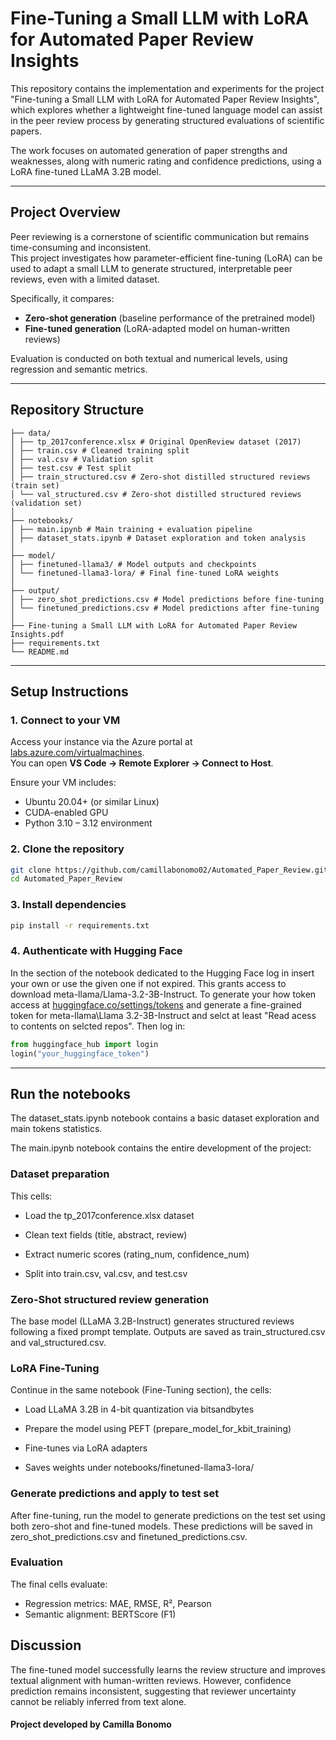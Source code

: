 # Fine-Tuning a Small LLM with LoRA for Automated Paper Review Insights

This repository contains the implementation and experiments for the project "Fine-tuning a Small LLM with LoRA for Automated Paper Review Insights", which explores whether a lightweight fine-tuned language model can assist in the peer review process by generating structured evaluations of scientific papers.

The work focuses on automated generation of paper strengths and weaknesses, along with numeric rating and confidence predictions, using a LoRA fine-tuned LLaMA 3.2B model.

---

## Project Overview

Peer reviewing is a cornerstone of scientific communication but remains time-consuming and inconsistent.  
This project investigates how parameter-efficient fine-tuning (LoRA) can be used to adapt a small LLM to generate structured, interpretable peer reviews, even with a limited dataset.  

Specifically, it compares:
- **Zero-shot generation** (baseline performance of the pretrained model)
- **Fine-tuned generation** (LoRA-adapted model on human-written reviews)

Evaluation is conducted on both textual and numerical levels, using regression and semantic metrics.

---

## Repository Structure
```
├── data/
│ ├── tp_2017conference.xlsx # Original OpenReview dataset (2017)
│ ├── train.csv # Cleaned training split
│ ├── val.csv # Validation split
│ ├── test.csv # Test split
│ ├── train_structured.csv # Zero-shot distilled structured reviews (train set)
│ └── val_structured.csv # Zero-shot distilled structured reviews (validation set)
│
├── notebooks/
│ ├── main.ipynb # Main training + evaluation pipeline
│ ├── dataset_stats.ipynb # Dataset exploration and token analysis
│
├── model/
│ ├── finetuned-llama3/ # Model outputs and checkpoints
│ └── finetuned-llama3-lora/ # Final fine-tuned LoRA weights
│
├── output/
│ ├── zero_shot_predictions.csv # Model predictions before fine-tuning
│ └── finetuned_predictions.csv # Model predictions after fine-tuning
│
├── Fine-tuning a Small LLM with LoRA for Automated Paper Review Insights.pdf
├── requirements.txt
└── README.md
```
---
## Setup Instructions

### 1. Connect to your VM
Access your instance via the Azure portal at [labs.azure.com/virtualmachines](https://labs.azure.com/virtualmachines).  
You can open **VS Code → Remote Explorer → Connect to Host**.

Ensure your VM includes:
- Ubuntu 20.04+ (or similar Linux)
- CUDA-enabled GPU
- Python 3.10 – 3.12 environment

### 2. Clone the repository
```bash
git clone https://github.com/camillabonomo02/Automated_Paper_Review.git
cd Automated_Paper_Review
```
### 3. Install dependencies
```bash
pip install -r requirements.txt
```

### 4. Authenticate with Hugging Face
In the section of the notebook dedicated to the Hugging Face log in insert your own or use the given one if not expired. This grants access to download meta-llama/Llama-3.2-3B-Instruct.
To generate your how token access at [huggingface.co/settings/tokens](https://huggingface.co/settings/tokens) and generate a fine-grained token for meta-llama\Llama 3.2-3B-Instruct and selct at least "Read acess to contents on selcted repos".
Then log in:

```python
from huggingface_hub import login
login("your_huggingface_token")
```
---

## Run the notebooks
The dataset_stats.ipynb notebook contains a basic dataset exploration and main tokens statistics.

The main.ipynb notebook contains the entire development of the project:

### Dataset preparation
This cells:

- Load the tp_2017conference.xlsx dataset

- Clean text fields (title, abstract, review)

- Extract numeric scores (rating_num, confidence_num)

- Split into train.csv, val.csv, and test.csv

### Zero-Shot structured review generation
The base model (LLaMA 3.2B-Instruct) generates structured reviews following a fixed prompt template.
Outputs are saved as train_structured.csv and val_structured.csv.

### LoRA Fine-Tuning
Continue in the same notebook (Fine-Tuning section), the cells:

- Load LLaMA 3.2B in 4-bit quantization via bitsandbytes

- Prepare the model using PEFT (prepare_model_for_kbit_training)

- Fine-tunes via LoRA adapters

- Saves weights under notebooks/finetuned-llama3-lora/

### Generate predictions and apply to test set
After fine-tuning, run the model to generate predictions on the test set using both zero-shot and fine-tuned models.
These predictions will be saved in zero_shot_predictions.csv and finetuned_predictions.csv.

### Evaluation
The final cells evaluate:

- Regression metrics: MAE, RMSE, R², Pearson
- Semantic alignment: BERTScore (F1)

## Discussion
The fine-tuned model successfully learns the review structure and improves textual alignment with human-written reviews.
However, confidence prediction remains inconsistent, suggesting that reviewer uncertainty cannot be reliably inferred from text alone.


#### Project developed by Camilla Bonomo

